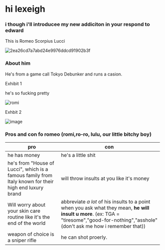 <head>
    <meta charset="utf-8">
    <meta name="author" content="Patricia Siew">
    <meta name="discription" content="a page where i go feral about romeo">
</head>

<body>
    <h1>hi lexeigh</h1>
    <h3>i though i'll introducee my new addiciton in your respond to edward</h3>
    <p>This is Romeo Scorpius Lucci</p>
    
![2ea26cd7a7abd24e9976ddcd91902b3f](https://github.com/user-attachments/assets/35569ffe-61a9-4364-9e07-ef78235c33ac)

</body>

<body>
    <h3> About him</h3>
    <p>He's from a game call Tokyo Debunker and runs a casion.</p>
    <p>Exhibit 1</p>
    <p>he's so fucking pretty</p>
    
![romi](https://github.com/user-attachments/assets/bc269253-1761-4179-9640-c2d818fdbce8)


<body>
    <p>Exhbit 2</p>

![image](https://github.com/user-attachments/assets/7af271f9-bb01-4530-acc7-129acb6d7a91)
    <h3>Pros and con fo romeo (romi,ro-ro, lulu, our little bitchy boy)
</body>

|pro|con|
|---|---|
|he has money| he's a little shit|
|he's from "House of Lucci", which is a famous family from Italy known for their high end luxury brand| will throw insults at you like it's money|
|Will worry about your skin care routine like it's the end of the world| abbreviate *a lot* of his insults to a point when you ask what they mean, **he will insult u more**. (ex: TGA = "tiresome","good-for-nothing","asshole" (don't ask me how i remember that))|
|weapon of choice is a sniper rifle| he can shot proerly.


<body>
    <meta backgound-color: 🟥red;>
    <meta font-family: system-ui>
</body>
